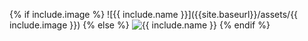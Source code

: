{% if include.image %}
![{{ include.name }}]({{site.baseurl}}/assets/{{ include.image }})
{% else %}
![{{ include.name }}]({{site.baseurl}}/assets/sample-programs-in-every-language-featured-image.JPEG)
{% endif %}

